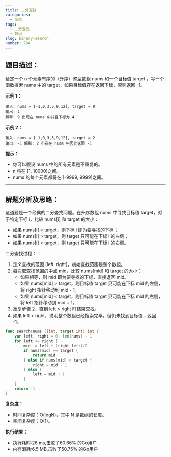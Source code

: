 ```yaml
---
title: 二分查找
categories:
  - 简单
tags:
  - 二分查找
  - 数组
slug: binary-search
number: 704
---
```


## 题目描述：

给定一个 n 个元素有序的（升序）整型数组 nums 和一个目标值 target ，写一个函数搜索 nums 中的 target，如果目标值存在返回下标，否则返回 -1。

**示例 1：**
```
输入: nums = [-1,0,3,5,9,12], target = 9
输出: 4
解释: 9 出现在 nums 中并且下标为 4
```

**示例 2：**
```
输入: nums = [-1,0,3,5,9,12], target = 2 
输出: -1 解释: 2 不存在 nums 中因此返回 -1
```

**提示：**
- 你可以假设 nums 中的所有元素是不重复的。
- n 将在 [1, 10000]之间。
- nums 的每个元素都将在 [-9999, 9999]之间。

---
## 解题分析及思路：

这道题是一个经典的二分查找问题。在升序数组 nums 中寻找目标值 target，对于特定下标 i，比较 nums[i] 和 target 的大小：

- 如果 nums[i] = target，则下标 i 即为要寻找的下标；
- 如果 nums[i] > target，则 target 只可能在下标 i 的左侧；
- 如果 nums[i] < target，则 target 只可能在下标 i 的右侧。


二分查找过程：

1. 定义查找的范围 [left, right]，初始查找范围是整个数组。
2. 每次取查找范围的中点 mid，比较 nums[mid] 和 target 的大小：
   - 如果相等，则 mid 即为要寻找的下标，直接返回 mid。
   - 如果 nums[mid] > target，则目标值 target 只可能在下标 mid 的左侧，将 right 指针移动到 mid - 1。
   - 如果 nums[mid] < target，则目标值 target 只可能在下标 mid 的右侧，将 left 指针移动到 mid + 1。
3. 重复步骤 2，直到 left > right 时结束查找。
4. 如果 left > right，说明整个数组已经搜索完毕，但仍未找到目标值，返回 -1。

```go
func search(nums []int, target int) int {
	var left, right = 0, len(nums) - 1
	for left <= right {
		mid := left + (right-left)/2
		if nums[mid] == target {
			return mid
		} else if nums[mid] > target {
			right = mid - 1
		} else {
			left = mid + 1
		}
	}
	return -1
}
```

**复杂度：**

- 时间复杂度：O(logN)，其中 N 是数组的长度。
- 空间复杂度：O(1)。

**执行结果：**

- 执行耗时:26 ms,击败了60.66% 的Go用户
- 内存消耗:6.5 MB,击败了50.75% 的Go用户
